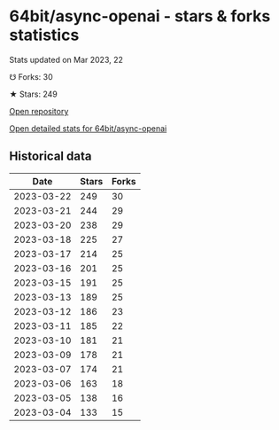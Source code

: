 # 64bit/async-openai - stars & forks statistics

Stats updated on Mar 2023, 22

☋ Forks: 30

★ Stars: 249

[Open repository](https://github.com/64bit/async-openai)

[Open detailed stats for 64bit/async-openai](https://reviewgithub.com/rep/64bit/async-openai)

## Historical data
| Date | Stars | Forks |
|------|-------|-------|
| 2023-03-22 | 249 | 30 | 
| 2023-03-21 | 244 | 29 | 
| 2023-03-20 | 238 | 29 | 
| 2023-03-18 | 225 | 27 | 
| 2023-03-17 | 214 | 25 | 
| 2023-03-16 | 201 | 25 | 
| 2023-03-15 | 191 | 25 | 
| 2023-03-13 | 189 | 25 | 
| 2023-03-12 | 186 | 23 | 
| 2023-03-11 | 185 | 22 | 
| 2023-03-10 | 181 | 21 | 
| 2023-03-09 | 178 | 21 | 
| 2023-03-07 | 174 | 21 | 
| 2023-03-06 | 163 | 18 | 
| 2023-03-05 | 138 | 16 | 
| 2023-03-04 | 133 | 15 | 

